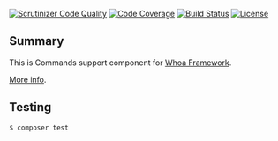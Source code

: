 [![Scrutinizer Code Quality](https://scrutinizer-ci.com/g/whoa-php-dist/commands/badges/quality-score.png?b=master)](https://scrutinizer-ci.com/g/whoa-php-dist/commands/?branch=master)
[![Code Coverage](https://scrutinizer-ci.com/g/whoa-php-dist/commands/badges/coverage.png?b=master)](https://scrutinizer-ci.com/g/whoa-php-dist/commands/?branch=master)
[![Build Status](https://travis-ci.org/whoa-php-dist/commands.svg?branch=master)](https://travis-ci.org/whoa-php-dist/commands)
[![License](https://img.shields.io/github/license/whoa-php/framework.svg)](https://packagist.org/packages/whoa-php/framework)

## Summary

This is Commands support component for [Whoa Framework](https://github.com/whoa-php/framework).

[More info](https://github.com/whoa-php/framework).

## Testing

```bash
$ composer test
```
